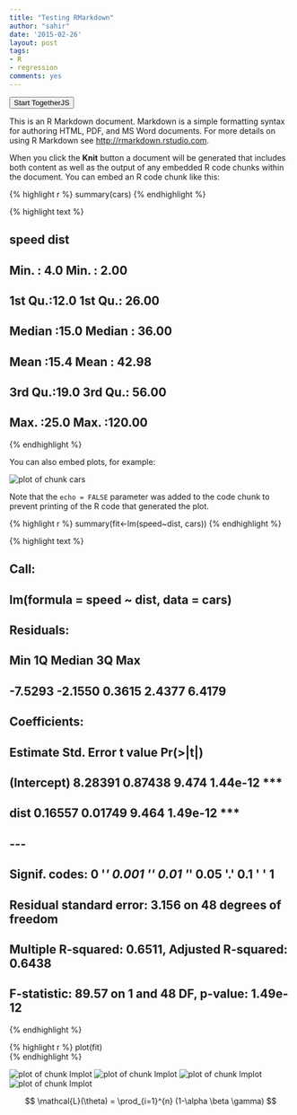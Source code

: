 ```yaml
---
title: "Testing RMarkdown"
author: "sahir"
date: '2015-02-26'
layout: post
tags:
- R
- regression
comments: yes 
---
```


<button onclick="TogetherJS(this); return false;">Start TogetherJS</button>

This is an R Markdown document. Markdown is a simple formatting syntax for authoring HTML, PDF, and MS Word documents. For more details on using R Markdown see <http://rmarkdown.rstudio.com>.
 
When you click the **Knit** button a document will be generated that includes both content as well as the output of any embedded R code chunks within the document. You can embed an R code chunk like this:


{% highlight r %}
summary(cars)
{% endhighlight %}



{% highlight text %}
##      speed           dist       
##  Min.   : 4.0   Min.   :  2.00  
##  1st Qu.:12.0   1st Qu.: 26.00  
##  Median :15.0   Median : 36.00  
##  Mean   :15.4   Mean   : 42.98  
##  3rd Qu.:19.0   3rd Qu.: 56.00  
##  Max.   :25.0   Max.   :120.00
{% endhighlight %}

<!--more-->

You can also embed plots, for example:

![plot of chunk cars](/figure/posts/2015-02-26-testrmark/cars-1.png) 

Note that the `echo = FALSE` parameter was added to the code chunk to prevent printing of the R code that generated the plot.


{% highlight r %}
summary(fit<-lm(speed~dist, cars))
{% endhighlight %}



{% highlight text %}
## 
## Call:
## lm(formula = speed ~ dist, data = cars)
## 
## Residuals:
##     Min      1Q  Median      3Q     Max 
## -7.5293 -2.1550  0.3615  2.4377  6.4179 
## 
## Coefficients:
##             Estimate Std. Error t value Pr(>|t|)    
## (Intercept)  8.28391    0.87438   9.474 1.44e-12 ***
## dist         0.16557    0.01749   9.464 1.49e-12 ***
## ---
## Signif. codes:  0 '***' 0.001 '**' 0.01 '*' 0.05 '.' 0.1 ' ' 1
## 
## Residual standard error: 3.156 on 48 degrees of freedom
## Multiple R-squared:  0.6511,	Adjusted R-squared:  0.6438 
## F-statistic: 89.57 on 1 and 48 DF,  p-value: 1.49e-12
{% endhighlight %}


{% highlight r %}
plot(fit)   
{% endhighlight %}

![plot of chunk lmplot](/figure/posts/2015-02-26-testrmark/lmplot-1.png) ![plot of chunk lmplot](/figure/posts/2015-02-26-testrmark/lmplot-2.png) ![plot of chunk lmplot](/figure/posts/2015-02-26-testrmark/lmplot-3.png) ![plot of chunk lmplot](/figure/posts/2015-02-26-testrmark/lmplot-4.png) 

$$ \mathcal{L}(\theta) = \prod_{i=1}^{n} (1-\alpha \beta \gamma) $$

